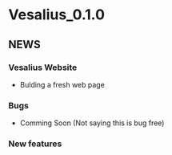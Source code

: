 # Vesalius_0.1.0

## NEWS

### Vesalius Website

* Bulding a fresh web page


### Bugs

* Comming Soon (Not saying this is bug free)


### New features
